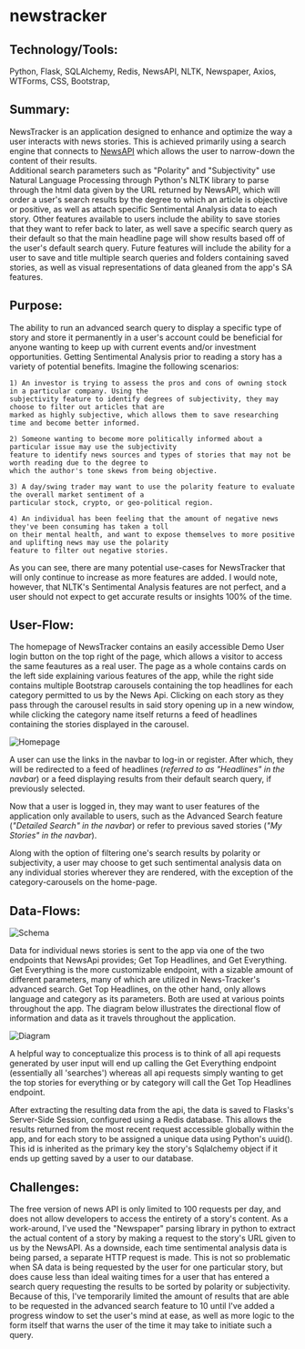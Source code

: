 # newstracker

## Technology/Tools: 
Python, Flask, SQLAlchemy, Redis, NewsAPI, NLTK, Newspaper, Axios, WTForms, CSS, Bootstrap,


## Summary: 
  NewsTracker is an application designed to enhance and optimize the way a user interacts with news stories. 
  This is achieved primarily using a search engine that connects to [NewsAPI](https://newsapi.org/) which allows the user to narrow-down the content of their results.  
  Additional search parameters such as "Polarity" and "Subjectivity" use Natural Language Processing through Python's NLTK library to parse through 
  the html data given by the URL returned by NewsAPI, which will order a user's search results by the degree to which an article is objective or positive, 
  as well as attach specific Sentimental Analysis data to each story.
  Other features available to users include the ability to save stories that they want to refer back to later, as well save a specific search query as their 
  default so that the main headline page will show results based off of the user's default search query. Future features will include the ability for a user
  to save and title multiple search queries and folders containing saved stories, as well as visual representations of data gleaned from the app's SA features. 


## Purpose: 
  The ability to run an advanced search query to display a specific type of story and store it permanently in a user's account could be beneficial for 
  anyone wanting to keep up with current events and/or investment opportunities. Getting Sentimental Analysis prior to reading a story has a variety of potential 
  benefits. Imagine the following scenarios:

    1) An investor is trying to assess the pros and cons of owning stock in a particular company. Using the
    subjectivity feature to identify degrees of subjectivity, they may choose to filter out articles that are
    marked as highly subjective, which allows them to save researching time and become better informed.

    2) Someone wanting to become more politically informed about a particular issue may use the subjectivity 
    feature to identify news sources and types of stories that may not be worth reading due to the degree to
    which the author's tone skews from being objective. 

    3) A day/swing trader may want to use the polarity feature to evaluate the overall market sentiment of a
    particular stock, crypto, or geo-political region. 

    4) An individual has been feeling that the amount of negative news they've been consuming has taken a toll
    on their mental health, and want to expose themselves to more positive and uplifting news may use the polarity 
    feature to filter out negative stories. 

  As you can see, there are many potential use-cases for NewsTracker that will only continue to increase as more features are added. I would note, however, 
  that NLTK's Sentimental Analysis features are not perfect, and a user should not expect to get accurate results or insights 100% of the time. 


## User-Flow: 
  The homepage of NewsTracker contains an easily accessible Demo User login button on the top right of the page, which allows a visitor to access the same feautures as a real user. The page as a whole contains cards on the left side explaining various features of the app,
  while the right side contains multiple Bootstrap carousels
  containing the top headlines for each category permitted to us by the News Api.  Clicking on each story as they pass through the carousel results 
  in said story opening up in a new window, while clicking the category name itself returns a feed of headlines containing the stories displayed in the carousel.  
  
  ![Homepage](static/photos/user_flows/homepage-mobile.png)
  
  A user can use the links in the navbar to log-in or register. After which, they will be redirected to a feed of headlines (*referred to as "Headlines" in the navbar*)
  or a feed displaying results from their default search query, if previously selected. 
  
  Now that a user is logged in, they may want to user features of the application only available to users, such as the Advanced Search feature (*"Detailed Search" in 
  the navbar*) or refer to previous saved stories (*"My Stories" in the navbar*).
  
  Along with the option of filtering one's search results by polarity or subjectivity, a user may choose to get such sentimental analysis data on any individual stories
  wherever they are rendered, with the exception of the category-carousels on the home-page. 
 
## Data-Flows: 
![Schema](static/photos/newstracker-data-v1.drawio.png)

  Data for individual news stories is sent to the app via one of the two endpoints that NewsApi provides; Get Top Headlines, and Get Everything. Get Everything is the more customizable endpoint, with a sizable amount of different parameters, many of which are utilized in News-Tracker's advanced search. Get Top Headlines, on the other hand, only allows language and category as its parameters. Both are used at various points throughout the app. The diagram below illustrates the directional flow of information and data as it travels throughout the application.

![Diagram](static/photos/db-schema.png)

A helpful way to conceptualize this process is to think of all api requests generated by user input will end up calling the Get Everything endpoint (essentially all 'searches') whereas all api requests simply wanting to get the top stories for everything or by category will call the Get Top Headlines endpoint. 

After extracting the resulting data from the api, the data is saved to Flasks's Server-Side Session, configured using a Redis database. This allows the results returned from the most recent request accessible globally within the app, and for each story to be assigned a unique data using Python's uuid(). This id is inherited as the primary key the story's Sqlalchemy object if it ends up getting saved by a user to our database. 

## Challenges: 
  The free version of news API is only limited to 100 requests per day, and does not allow developers to access the entirety of a story's content. As a work-around, I've used the "Newspaper"
  parsing library in python to extract the actual content of a story by making a request to the story's URL given to us by the NewsAPI. As a downside, each time sentimental analysis data
  is being parsed, a separate HTTP request is made. This is not so problematic when SA data is being requested by the user for one particular story, but does cause less than ideal waiting
  times for a user that has entered a search query requesting the results to be sorted by polarity or subjectivity. Because of this, I've temporarily limited the amount of results that are able to be
  requested in the advanced search feature to 10 until I've added a progress window to set the user's mind at ease, as well as more logic to the form itself that warns the user of the time it may
  take to initiate such a query.
  
  
  
